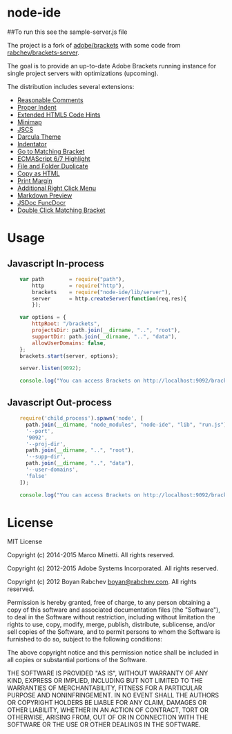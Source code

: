 # node-ide

##To run this see the sample-server.js file

The project is a fork of [adobe/brackets](https://github.com/adobe/brackets) with some code from [rabchev/brackets-server](https://github.com/rabchev/brackets-server).

The goal is to provide an up-to-date Adobe Brackets running instance for single project servers with optimizations (upcoming).

The distribution includes several extensions:

  * [Reasonable Comments](https://github.com/peterflynn/reasonable-comments)
  * [Proper Indent](https://github.com/busykai/brackets-indent-right)
  * [Extended HTML5 Code Hints](https://github.com/coliff/Brackets-HTML5CodeHints)
  * [Minimap](https://github.com/zorgzerg/brackets-minimap)
  * [JSCS](https://github.com/globexdesigns/brackets-jscs)
  * [Darcula Theme](https://github.com/AlbertoDorado/darcula-for-brackets)
  * [Indentator](https://github.com/ahuth/brackets-indentator)
  * [Go to Matching Bracket](https://github.com/davidwaterston/goto-matching-bracket)
  * [ECMAScript 6/7 Highlight](https://github.com/marcominetti/brackets-esnext-highlight)
  * [File and Folder Duplicate](https://github.com/torinpascal/brackets-duplicate-extension)
  * [Copy as HTML](https://github.com/peterflynn/copy-as-html)
  * [Print Margin](https://github.com/Hirse/brackets-print-margin)
  * [Additional Right Click Menu](https://github.com/caphodel/brackets-additional-right-click-menu)
  * [Markdown Preview](https://github.com/gruehle/MarkdownPreview)
  * [JSDoc FuncDocr](https://github.com/wikunia/brackets-funcdocr)
  * [Double Click Matching Bracket](https://github.com/pessotti/brackets-doubleclick-match-brackets)

# Usage

## Javascript In-process

```javascript
    var path        = require("path"),
        http        = require("http"),
        brackets    = require("node-ide/lib/server"),
        server      = http.createServer(function(req,res){
        });

    var options = {
        httpRoot: "/brackets",
        projectsDir: path.join(__dirname, "..", "root"),
        supportDir: path.join(__dirname, "..", "data"),
        allowUserDomains: false,
    };
    brackets.start(server, options);

    server.listen(9092);

    console.log("You can access Brackets on http://localhost:9092/brackets/");
```

## Javascript Out-process

```javascript
    require('child_process').spawn('node', [
      path.join(__dirname, "node_modules", "node-ide", "lib", "run.js"),
      '--port',
      '9092',
      '--proj-dir',
      path.join(__dirname, "..", "root"),
      '--supp-dir',
      path.join(__dirname, "..", "data"),
      '--user-domains',
      'false'
    ]);

    console.log("You can access Brackets on http://localhost:9092/brackets/");
```


# License

MIT License

Copyright (c) 2014-2015 Marco Minetti. All rights reserved.

Copyright (c) 2012-2015 Adobe Systems Incorporated. All rights reserved.

Copyright (c) 2012 Boyan Rabchev <boyan@rabchev.com>. All rights reserved.


Permission is hereby granted, free of charge, to any person obtaining a
copy of this software and associated documentation files (the "Software"),
to deal in the Software without restriction, including without limitation
the rights to use, copy, modify, merge, publish, distribute, sublicense,
and/or sell copies of the Software, and to permit persons to whom the
Software is furnished to do so, subject to the following conditions:

The above copyright notice and this permission notice shall be included in
all copies or substantial portions of the Software.

THE SOFTWARE IS PROVIDED "AS IS", WITHOUT WARRANTY OF ANY KIND, EXPRESS OR
IMPLIED, INCLUDING BUT NOT LIMITED TO THE WARRANTIES OF MERCHANTABILITY,
FITNESS FOR A PARTICULAR PURPOSE AND NONINFRINGEMENT. IN NO EVENT SHALL THE
AUTHORS OR COPYRIGHT HOLDERS BE LIABLE FOR ANY CLAIM, DAMAGES OR OTHER
LIABILITY, WHETHER IN AN ACTION OF CONTRACT, TORT OR OTHERWISE, ARISING
FROM, OUT OF OR IN CONNECTION WITH THE SOFTWARE OR THE USE OR OTHER
DEALINGS IN THE SOFTWARE.

